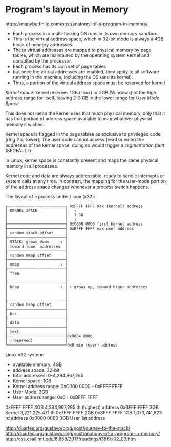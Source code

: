 # Program's layout in Memory 

https://manybutfinite.com/post/anatomy-of-a-program-in-memory/

- Each process in a multi-tasking OS runs in its own memory sandbox.
- This is the virtual address space, which in 32-bit mode is always a 4GB block of memory addresses.
- These virtual addresses are mapped to physical memory by page tables, which are maintained by the operating system kernel and consulted by the processor.
- Each process has its own set of page tables
- but once the virtual addresses are enabled, they apply to all software running in the machine, including the OS (and its kernel).
- Thus, a portion of the virtual address space must be reserved for kernel

*Kernel space*: kernel reserves 1GB (linux) or 2GB (Windows) of the high address range for itself, leaving 2-3 GB in the lower range for *User Mode Space*

This does not mean the kernel uses that much physical memory, only that it has that portion of address space available to map whatever physical memory it wishes.

Kernel space is flagged in the page tables as exclusive to privileged code (ring 2 or lower); The user code cannot access (read or write) the addresses of the kernel space; doing so would trigger a *segmentation fault* (SEGFAULT).


In Linux, kernel space is constantly present and maps the same physical memory in all processes.

Kernel code and data are always addressable, ready to handle interrupts or system calls at any time. In contrast, the mapping for the user-mode portion of the address space changes whenever a process switch happens.


The layout of a process under Linux (x32):

```
┌─────────────────────────┐ 0xFFFF FFFF max (kernel) address
│ KERNEL SPACE            │   ↑
│                         │   1 GB
│                         │   ↓
├─────────────────────────┤ 0xC000 0000 first kernel address
├─────────────────────────┤ 0xBFFF FFFF max user address
│ random stack offset     │ 
├─────────────────────────┤ 
│ STACK: grows down     ↓ │ 
│ toward lower addresses  │
├─────────────────────────┤
│ random mmap offset      │
├─────────────────────────┤
│ mmap                  ↓ │
├─────────────────────────┤
│ free                    │
│                         │
├─────────────────────────┤
│ heap                  ↑ │ ↑ grows up, toward higer addresses
│                         │
│                         │
├─────────────────────────┤
│ random heap offset      │
├─────────────────────────┤
│ bss                     │
├─────────────────────────┤
│ data                    │
├─────────────────────────┤
│ text                    │
├─────────────────────────┤0x0804 8000
│ (reserved)              │
└─────────────────────────┘0x0 min (user) address

```

Linux x32 system:
- available memory: 4GB
- address space: 32-bit
- total addresses: 0-4,294,967,295
- Kernel space: 1GB
- Kernel address range: 0xC000 0000 - 0xFFFF FFFF
- User Mode: 3GB
- User address range: 0x0 - 0xBFFF FFFF


0xFFFF FFFF  4GB         4,294,967,295 th (highest) address
0xBFFF FFFF  3GB Kernel  3,221,225,471 th
0x7FFF FFFF  2GB
0x3FFF FFFF  1GB         1,073,741,823 rd address
0x0000 0000  0GB User    1st address


http://duartes.org/gustavo/blog/post/journey-to-the-stack/
http://duartes.org/gustavo/blog/post/anatomy-of-a-program-in-memory/
http://css.csail.mit.edu/6.858/2017/readings/i386/s02_03.htm

